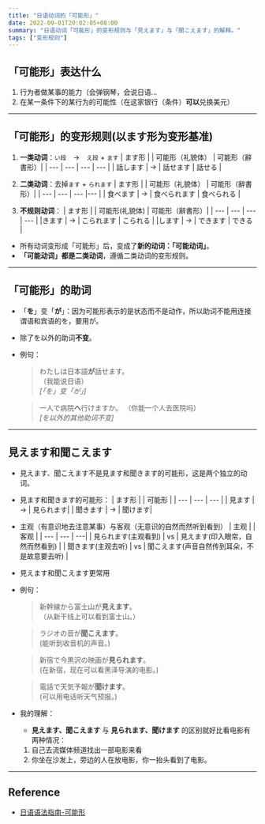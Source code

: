 ```yaml
---
title: "日语动词的「可能形」"
date: 2022-09-01T20:02:05+08:00
summary: "日语动词「可能形」的变形规则与「見えます」与「聞こえます」的解释。"
tags: ["变形规则"]
---
```


##  「可能形」表达什么
1. 行为者做某事的能力（会弹钢琴，会说日语...
2. 在某一条件下的某行为的可能性（在这家银行（条件）**可以**兑换美元）

---
## 「可能形」的变形规则(以ます形为变形基准)
1. **一类动词**：`い段`　→　`え段` + `ます`
	| ます形 |  | 可能形（礼貌体） | 可能形（辭書形）|
	| --- | --- | --- | --- |
	| 話します | → | 話せます | 話せる |

2. **二类动词**：去掉`ます` + `られます` 
	| ます形 |  | 可能形（礼貌体） | 可能形（辭書形）|
	| --- | --- | --- |--- |
	| 食べます | → | 食べられます | 食べられる |

3. **不规则动词**：
	| ます形 |  | 可能形(礼貌体) | 可能形（辭書形）|
	| --- | --- | --- | --- |
	|きます | → | こられます | こられる |
	|します | → | できます | できる | 

- 所有动词变形成「可能形」后，变成了**新的动词：「可能动词」**。
- **「可能动词」都是二类动词**，遵循二类动词的变形规则。

---
## 「可能形」的助词
- 「**を**」变「**が**」：因为可能形表示的是状态而不是动作，所以助词不能用连接谓语和宾语的を，要用が。
- 除了を以外的助词**不变**。

- 例句：
	> わたしは日本語**が**話せます。  
	（我能说日语）  
	*[「を」变「が」]*

	> 一人で病院**へ**行けますか。 
	（你能一个人去医院吗）  
	*[を以外的其他助词不变]*

---
## 見えます和聞こえます
- 見えます、聞こえます不是見ます和聞きます的可能形，这是两个独立的动词。
- 見ます和聞きます的可能形：
	| ます形 |  | 可能形 |
	| --- | --- | --- |
	| 見ます | → | 見られます|
	| 聞きます | → | 聞けます|

- 主观（有意识地去注意某事）与客观（无意识的自然而然听到看到）
	| 主观 |  | 客观 |
	| --- | --- | ---|
	| 見られます(主观看到) | vs | 見えます(印入眼帘，自然而然看到) |
	| 聞きます(主观去听) | vs | 聞こえます(声音自然传到耳朵，不是故意要去听) |
- 見えます和聞こえます更常用

- 例句：
	> 新幹線から富士山が**見えます**。  
	（从新干线上可以看到富士山。）

	> ラジオの音が**聞こえます**。  
	(能听到收音机的声音。)

	> 新宿で今黒沢の映画が**見られます**。  
	(在新宿，现在可以看黑泽导演的电影。)

	> 電話で天気予報が**聞けます**。  
	(可以用电话听天气预报。)

- 我的理解：
	- **見えます、聞こえます** 与 **見られます、聞けます** 的区别就好比看电影有两种情况：
	1. 自己去流媒体频道找出一部电影来看
	2. 你坐在沙发上，旁边的人在放电影，你一抬头看到了电影。

---
## Reference
- [日语语法指南-可能形](https://res.wokanxing.info/jpgramma/potential.html)